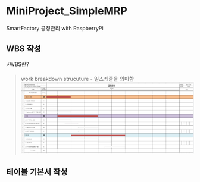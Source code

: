 # MiniProject_SimpleMRP
SmartFactory 공정관리 with RaspberryPi   

## WBS 작성    
⚡WBS란?   
>work breakdown strucuture - 일스케줄을 의미함   
![WBS](/images/mbs.jpg "mbs이미지")

## 테이블 기본서 작성 


